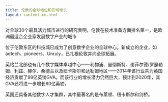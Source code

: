 ```yaml
---
title: 伦敦的全球地位和区域增长
layout: content-cn.html
---
```


对全球30个最具活力城市进行的研究表明，伦敦在技术准备方面排名第一，是欧洲最适合企业家发展数字产业的城市

位于伦敦东区的科技城已成为了创意数字企业的全球中心。新成立的企业，如adtech、pioneers、Unruly，已扎根伦敦并向全球拓展。

英格兰北部也有几个数字媒体卓越中心——利物浦、曼彻斯特、谢菲尔德/罗瑟勒姆、利兹、赫尔、桑德兰以及纽卡斯尔和达勒姆地区——2014年该行业共为英国经济贡献了99亿英镑GVA。而该行业的增长潜力仍然巨大，预计到2020年，其GVA还将进一步增长60亿英镑。

英国还具备其他数字人才集群，其中最著名的是布莱顿、纽卡斯尔和剑桥。